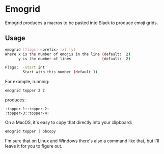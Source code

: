 # Emogrid

Emogrid produces a macros to be pasted into Slack to produce emoji grids.

## Usage

```sh
emogrid [flags] <prefix> [x] [y]
Where x is the number of emojis in the line (default:  2)
      y is the number of lines              (default:  2)

Flags:  -start int
    	Start with this number (default 1)
```

For example, running:
```sh
emogrid topper 2 2
```
produces:
```
:topper-1::topper-2:
:topper-3::topper-4:
```

On a MacOS, it's easy to copy that directly into your clipboard:
```sh
emogrid topper | pbcopy
```
I'm sure that on Linux and Windows there's also a command like that, but I'll
leave it for you to figure out.
